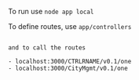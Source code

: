 To run
use ``node app local``

To define routes, 
use ``app/controllers``

```'POST v1.0 /getall': (req,res)=>{   ... }

and to call the routes

- localhost:3000/CTRLRNAME/v0.1/one
- localhost:3000/CityMgmt/v0.1/one

```
